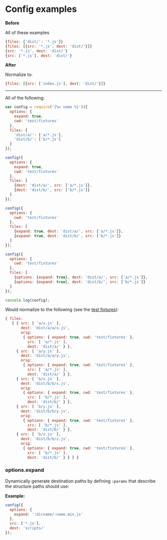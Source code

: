 # Config examples

**Before**

All of these examples 

```js
{files: {'dist/': '*.js'}}
{files: [{src: '*.js', dest: 'dist/'}]}
{src: '*.js', dest: 'dist/'}
{src: ['*.js'], dest: 'dist/'}
```

**After**

Normalize to:

```js
{files: [{src: ['index.js'], dest: 'dist/'}]}
```

***


All of the following:

```js
var config = require('{%= name %}')({
  options: {
    expand: true,
    cwd: 'test/fixtures'
  },
  files: {
    'dist/a/': ['a/*.js'],
    'dist/b/': ['b/*.js']
  }
});

config({
  options: {
    expand: true,
    cwd: 'test/fixtures'
  },
  files: [
    {dest: 'dist/a/', src: ['a/*.js']},
    {dest: 'dist/b/', src: ['b/*.js']}
  ]
});

config({
  options: {
    cwd: 'test/fixtures'
  },
  files: [
    {expand: true, dest: 'dist/a/', src: ['a/*.js']},
    {expand: true, dest: 'dist/b/', src: ['b/*.js']}
  ]
});

config({
  options: {
    cwd: 'test/fixtures'
  },
  files: [
    {options: {expand: true}, dest: 'dist/a/', src: ['a/*.js']},
    {options: {expand: true}, dest: 'dist/b/', src: ['b/*.js']}
  ]
});

console.log(config);
```

Would normalize to the following (see the [test fixtures](./test/fixtures)):

```js
{ files:
   [ { src: [ 'a/x.js' ],
       dest: 'dist/a/a/x.js',
       orig:
        { options: { expand: true, cwd: 'test/fixtures' },
          src: [ 'a/*.js' ],
          dest: 'dist/a/' } },
     { src: [ 'a/y.js' ],
       dest: 'dist/a/a/y.js',
       orig:
        { options: { expand: true, cwd: 'test/fixtures' },
          src: [ 'a/*.js' ],
          dest: 'dist/a/' } },
     { src: [ 'b/x.js' ],
       dest: 'dist/b/b/x.js',
       orig:
        { options: { expand: true, cwd: 'test/fixtures' },
          src: [ 'b/*.js' ],
          dest: 'dist/b/' } },
     { src: [ 'b/y.js' ],
       dest: 'dist/b/b/y.js',
       orig:
        { options: { expand: true, cwd: 'test/fixtures' },
          src: [ 'b/*.js' ],
          dest: 'dist/b/' } },
     { src: [ 'b/z.js' ],
       dest: 'dist/b/b/z.js',
       orig:
        { options: { expand: true, cwd: 'test/fixtures' },
          src: [ 'b/*.js' ],
          dest: 'dist/b/' } } ] }
```


### options.expand

Dynamically generate destination paths by defining `:params` that describe the structure paths should use:

**Example:**

```js
config({
  options: {
    expand: ':dirname/:name.min.js'
  },
  src: ['*.js'],
  dest: 'scripts/'
});
```
